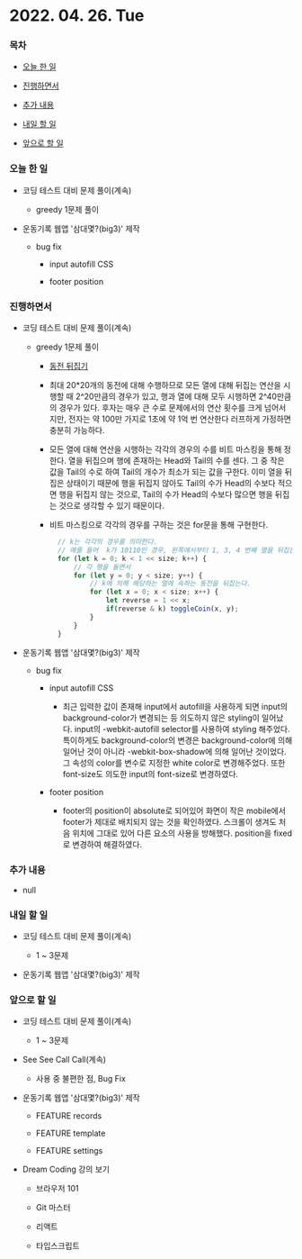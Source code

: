 # 2022. 04. 26. Tue

### 목차

- [오늘 한 일](#오늘-한-일)

- [진행하면서](#진행하면서)

- [추가 내용](#추가-내용)

- [내일 할 일](#내일-할-일)

- [앞으로 할 일](#앞으로-할-일)

### 오늘 한 일

- 코딩 테스트 대비 문제 풀이(계속)

  - greedy 1문제 풀이

- 운동기록 웹앱 '삼대몇?(big3)' 제작

  - bug fix

    - input autofill CSS

    - footer position

### 진행하면서

- 코딩 테스트 대비 문제 풀이(계속)

  - greedy 1문제 풀이

    - [동전 뒤집기](https://www.acmicpc.net/problem/1285)

    - 최대 20\*20개의 동전에 대해 수행하므로 모든 열에 대해 뒤집는 연산을 시행할 때 2^20만큼의 경우가 있고, 행과 열에 대해 모두 시행하면 2^40만큼의 경우가 있다. 후자는 매우 큰 수로 문제에서의 연산 횟수를 크게 넘어서지만, 전자는 약 100만 가지로 1초에 약 1억 번 연산한다 러프하게 가정하면 충분히 가능하다.

    - 모든 열에 대해 연산을 시행하는 각각의 경우의 수를 비트 마스킹을 통해 정한다. 열을 뒤집으며 행에 존재하는 Head와 Tail의 수를 센다. 그 중 작은 값을 Tail의 수로 하여 Tail의 개수가 최소가 되는 값을 구한다. 이미 열을 뒤집은 상태이기 때문에 행을 뒤집지 않아도 Tail의 수가 Head의 수보다 적으면 행을 뒤집지 않는 것으로, Tail의 수가 Head의 수보다 많으면 행을 뒤집는 것으로 생각할 수 있기 때문이다.

    - 비트 마스킹으로 각각의 경우를 구하는 것은 for문을 통해 구현한다.

      ```JavaScript
        // k는 각각의 경우를 의미한다.
        // 예를 들어  k가 10110인 경우, 왼쪽에서부터 1, 3, 4 번째 열을 뒤집는다는 의미이다.
        for (let k = 0; k < 1 << size; k++) {
            // 각 행을 돌면서
            for (let y = 0; y < size; y++) {
                // k에 의해 해당하는 열에 속하는 동전을 뒤집는다.
                for (let x = 0; x < size; x++) {
                    let reverse = 1 << x;
                    if(reverse & k) toggleCoin(x, y);
                }
            }
        }
      ```

- 운동기록 웹앱 '삼대몇?(big3)' 제작

  - bug fix

    - input autofill CSS

      - 최근 입력한 값이 존재해 input에서 autofill을 사용하게 되면 input의 background-color가 변경되는 등 의도하지 않은 styling이 일어났다. input의 -webkit-autofill selector를 사용하여 styling 해주었다. 특이하게도 background-color의 변경은 background-color에 의해 일어난 것이 아니라 -webkit-box-shadow에 의해 일어난 것이었다. 그 속성의 color를 변수로 지정한 white color로 변경해주었다. 또한 font-size도 의도한 input의 font-size로 변경하였다.

    - footer position

      - footer의 position이 absolute로 되어있어 화면이 작은 mobile에서 footer가 제대로 배치되지 않는 것을 확인하였다. 스크롤이 생겨도 처음 위치에 그대로 있어 다른 요소의 사용을 방해했다. position을 fixed로 변경하여 해결하였다.

### 추가 내용

- null

### 내일 할 일

- 코딩 테스트 대비 문제 풀이(계속)

  - 1 ~ 3문제

- 운동기록 웹앱 '삼대몇?(big3)' 제작

### 앞으로 할 일

- 코딩 테스트 대비 문제 풀이(계속)

  - 1 ~ 3문제

- See See Call Call(계속)

  - 사용 중 불편한 점, Bug Fix

- 운동기록 웹앱 '삼대몇?(big3)' 제작

  - FEATURE records

  - FEATURE template

  - FEATURE settings

- Dream Coding 강의 보기

  - 브라우저 101

  - Git 마스터

  - 리액트

  - 타입스크립트

<br><br>

